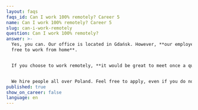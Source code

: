 ```yaml
---
layout: faqs
faqs_id: Can I work 100% remotely? Career 5
name: Can I work 100% remotely? Career 5
slug: can-i-work-remotely
question: Can I work 100% remotely?
answer: >-
  Yes, you can. Our office is located in Gdańsk. However, **our employees are
  free to work from home**.


  If you choose to work remotely, **it would be great to meet once a quarter during the team retreats that we organize every 3 months**. 🙂 Plus we would appreciate it if you could come to the office to meet with the client in case they visit us.


  We hire people all over Poland. Feel free to apply, even if you do not come from Gdańsk. We have team members from other places, especially Toruń, Poznań and Warsaw.
published: true
show_on_career: false
language: en
---
```

